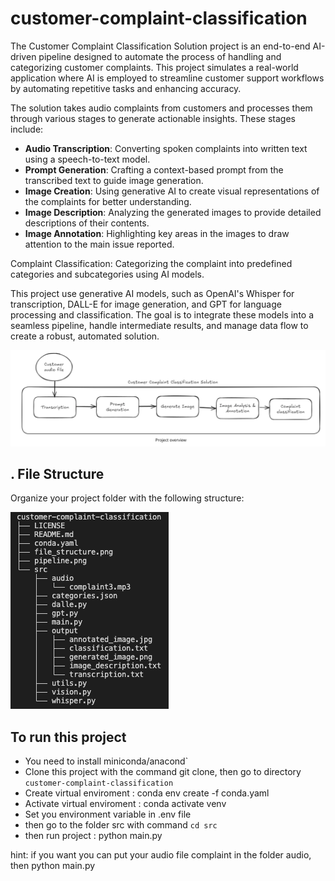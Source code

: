 # customer-complaint-classification

The Customer Complaint Classification Solution project is an end-to-end AI-driven pipeline designed to automate the process of handling and categorizing customer complaints. 
This project simulates a real-world application where AI is employed to streamline customer support workflows by automating repetitive tasks and enhancing accuracy.

The solution takes audio complaints from customers and processes them through various stages to generate actionable insights. These stages include:

- **Audio Transcription**: Converting spoken complaints into written text using a speech-to-text model.
- **Prompt Generation**: Crafting a context-based prompt from the transcribed text to guide image generation.
- **Image Creation**: Using generative AI to create visual representations of the complaints for better understanding.
- **Image Description**: Analyzing the generated images to provide detailed descriptions of their contents.
- **Image Annotation**: Highlighting key areas in the images to draw attention to the main issue reported.

Complaint Classification: Categorizing the complaint into predefined categories and subcategories using AI models.

This project use generative AI models, such as OpenAI's Whisper for transcription, DALL-E for image generation, and GPT for language processing and classification. The goal is to integrate these models into a seamless pipeline, handle intermediate results, and manage data flow to create a robust, automated solution.

![pipeline](pipeline.png)


## . File Structure

Organize your project folder with the following structure:

![file structure](structure.png)

## To run this project

- You need to install miniconda/anacond`
- Clone this project with the command git clone, then go to directory `customer-complaint-classification`
- Create virtual enviroment : conda env create -f conda.yaml 
- Activate virtual enviroment : conda activate venv
- Set you environment variable in .env file 
- then go to the folder src with command `cd src`
- then run project : python main.py

hint: if you want you can put your audio file complaint in the folder audio, then python main.py
